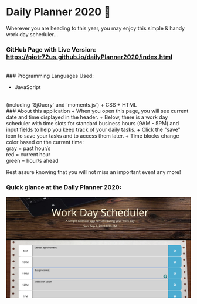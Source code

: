 # Daily Planner 2020 :calendar:

Wherever you are heading to this year, you may enjoy this simple & handy work day scheduler...
<br>
### GitHub Page with Live Version: https://piotr72us.github.io/dailyPlanner2020/index.html
<br>
### Programming Languages Used:

+ JavaScript
<br>
    (including `$jQuery` and `moments.js`)
+ CSS
+ HTML
<br>
### About this application
+ When you open this page, you will see current date and time displayed in the header.
+ Below, there is a work day scheduler with time slots for standard business hours (9AM - 5PM) and input fields to help you keep track of your daily tasks.
+ Click the "save" icon to save your tasks and to access them later.
+ Time blocks change color based on the current time:
<br>
gray = past hour/s
<br>
red = current hour
<br>
green = hour/s ahead
<br>

Rest assure knowing that you will not miss an important event any more!
<br>

### Quick glance at the Daily Planner 2020:

![screenshot](./img/screen.png)